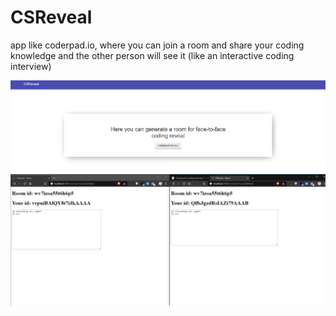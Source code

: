 # CSReveal

app like coderpad.io, where you can join a room and  share your coding knowledge and the other person will see it (like an interactive coding interview)

![](gallery/1.png)
![](gallery/2.png)